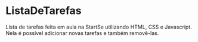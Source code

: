 # ListaDeTarefas
Lista de tarefas feita em aula na StartSe utilizando HTML, CSS e Javascript. Nela é possível adicionar novas tarefas e também removê-las.

